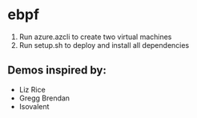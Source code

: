 # ebpf
1. Run azure.azcli to create two virtual machines
2. Run setup.sh to deploy and install all dependencies

## Demos inspired by:
- Liz Rice
- Gregg Brendan 
- Isovalent